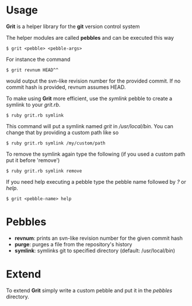 # Usage
**Grit** is a helper library for the **git** version control system

The helper modules are called **pebbles** and can be executed this way

	$ grit <pebble> <pebble-args>
	
For instance the command
	
	$ grit revnum HEAD^^
	
would output the svn-like revision number for the provided commit.
If no commit hash is provided, revnum assumes HEAD.

To make using **Grit** more efficient, use the *symlink* pebble to create a symlink to your *grit.rb*.

	$ ruby grit.rb symlink

This command will put a symlink named *grit* in */usr/local/bin*. You can change that by providing a custom path like so

	$ ruby grit.rb symlink /my/custom/path
	
To remove the symlink again type the following (if you used a custom path put it before 'remove')

	$ ruby grit.rb symlink remove
	
If you need help executing a pebble type the pebble name followed by *?* or *help*.

	$ grit <pebble-name> help
	
# Pebbles
* **revnum**: prints an svn-like revision number for the given commit hash
* **purge**: purges a file from the repository's history
* **symlink**: symlinks git to specified directory (default: /usr/local/bin)

# Extend
To extend **Grit** simply write a custom pebble and put it in the *pebbles* directory.